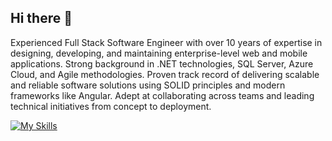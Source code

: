 ## Hi there 👋

<!--
**cesargomezs/cesargomezs** is a ✨ _special_ ✨ repository because its `README.md` (this file) appears on your GitHub profile.

Here are some ideas to get you started:

- 🔭 I’m currently working on ...
- 🌱 I’m currently learning ...
- 👯 I’m looking to collaborate on ...
- 🤔 I’m looking for help with ...
- 💬 Ask me about ...
- 📫 How to reach me: ...
- 😄 Pronouns: ...
- ⚡ Fun fact: ...
-->
Experienced Full Stack Software Engineer with over 10 years of expertise in designing, developing, and maintaining enterprise-level web and mobile applications. Strong background in .NET technologies, SQL Server, Azure Cloud, and Agile methodologies. Proven track record of delivering scalable and reliable software solutions using SOLID principles and modern frameworks like Angular. Adept at collaborating across teams and leading technical initiatives from concept to deployment.

[![My Skills](https://skillicons.dev/icons?i=js,html,css,react,dotnet,github,nodejs,php,postman,visualstudio,vscode,angular,azure)](https://skillicons.dev)
